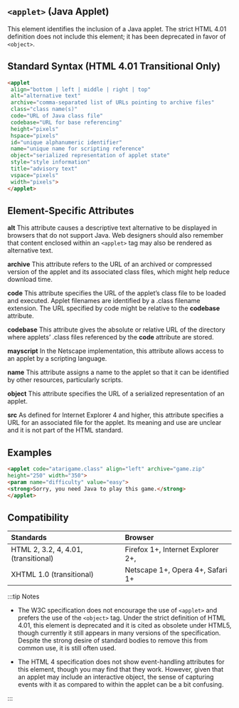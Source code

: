 ## `<applet>` (Java Applet)
This element identifies the inclusion of a Java applet. The strict HTML 4.01 definition does
not include this element; it has been deprecated in favor of `<object>`.

## Standard Syntax (HTML 4.01 Transitional Only)
```html
<applet
 align="bottom | left | middle | right | top"
 alt="alternative text"
 archive="comma-separated list of URLs pointing to archive files"
 class="class name(s)"
 code="URL of Java class file"
 codebase="URL for base referencing"
 height="pixels"
 hspace="pixels"
 id="unique alphanumeric identifier"
 name="unique name for scripting reference"
 object="serialized representation of applet state"
 style="style information"
 title="advisory text"
 vspace="pixels"
 width="pixels">
</applet>

```

## Element-Specific Attributes
**alt** This attribute causes a descriptive text alternative to be displayed in browsers that do
not support Java. Web designers should also remember that content enclosed within an
`<applet>` tag may also be rendered as alternative text.

**archive** This attribute refers to the URL of an archived or compressed version of the applet
and its associated class files, which might help reduce download time.

**code** This attribute specifies the URL of the applet’s class file to be loaded and executed.
Applet filenames are identified by a .class filename extension. The URL specified by code
might be relative to the **codebase** attribute.

**codebase** This attribute gives the absolute or relative URL of the directory where applets’
.class files referenced by the **code** attribute are stored.

**mayscript** In the Netscape implementation, this attribute allows access to an applet by a
scripting language.

**name** This attribute assigns a name to the applet so that it can be identified by other
resources, particularly scripts.

**object** This attribute specifies the URL of a serialized representation of an applet.

**src** As defined for Internet Explorer 4 and higher, this attribute specifies a URL for an
associated file for the applet. Its meaning and use are unclear and it is not part of the HTML
standard.

 ## Examples

 ```html
<applet code="atarigame.class" align="left" archive="game.zip"
 height="250" width="350">
 <param name="difficulty" value="easy">
 <strong>Sorry, you need Java to play this game.</strong>
</applet>

 ```

 ## Compatibility

 | Standards                                          | Browser
|:---------                                          |:--- 
|  HTML 2, 3.2, 4, 4.01, (transitional)      |Firefox 1+, Internet Explorer 2+, 
|  XHTML 1.0 (transitional)                  |Netscape 1+, Opera 4+, Safari 1+ 

:::tip Notes
* The W3C specification does not encourage the use of `<applet>` and prefers the use
of the `<object>` tag. Under the strict definition of HTML 4.01, this element is
deprecated and it is cited as obsolete under HTML5, though currently it still appears
in many versions of the specification. Despite the strong desire of standard bodies to
remove this from common use, it is still often used.

* The HTML 4 specification does not show event-handling attributes for this element,
though you may find that they work. However, given that an applet may include an
interactive object, the sense of capturing events with it as compared to within the
applet can be a bit confusing.

:::